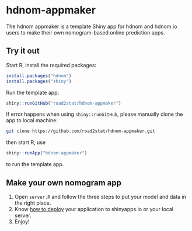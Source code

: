 
# hdnom-appmaker

The hdnom appmaker is a template Shiny app for hdnom and hdnom.io users to make
their own nomogram-based online prediction apps.

## Try it out

Start R, install the required packages:

```r
install.packages("hdnom")
install.packages("shiny")
```

Run the template app:

```r
shiny::runGitHub("road2stat/hdnom-appmaker")
```

If error happens when using `shiny::runGitHub`, please manually clone the
app to local machine:

```bash
git clone https://github.com/road2stat/hdnom-appmaker.git
```

then start R, use

```r
shiny::runApp("hdnom-appmaker")
```

to run the template app.

## Make your own nomogram app

1. Open `server.R` and follow the three steps to put your model and data
   in the right place.
2. Know [how to deploy](http://shiny.rstudio.com/deploy/) your application
   to shinyapps.io or your local server.
3. Enjoy!
